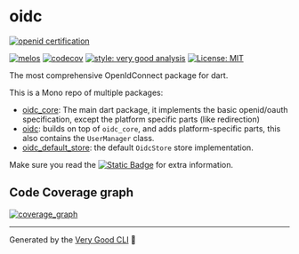 # oidc

[![openid certification](http://openid.net/wordpress-content/uploads/2016/05/oid-l-certification-mark-l-cmyk-150dpi-90mm.jpg)](https://openid.net/developers/certified-openid-connect-implementations/)

[![melos](https://img.shields.io/badge/maintained%20with-melos-f700ff.svg?style=flat-square)](https://github.com/invertase/melos)
[![codecov](https://codecov.io/github/Bdaya-Dev/oidc/graph/badge.svg?token=HSEDM6I7TH)](https://codecov.io/github/Bdaya-Dev/oidc)
[![style: very good analysis][very_good_analysis_badge]][very_good_analysis_link]
[![License: MIT][license_badge]][license_link]

The most comprehensive OpenIdConnect package for dart.

This is a Mono repo of multiple packages:

 - [oidc_core](packages/oidc_core/README.md):
    The main dart package, it implements the basic openid/oauth specification, except the platform specific parts (like redirection)
 - [oidc](packages/oidc/README.md): builds on top of `oidc_core`, and adds platform-specific parts, this also contains the `UserManager` class.
 - [oidc_default_store](packages/oidc_default_store/README.md): the default `OidcStore` store implementation.

Make sure you read the [![Static Badge](https://img.shields.io/badge/wiki-purple)](https://bdaya-dev.github.io/oidc/) for extra information.

## Code Coverage graph

[![coverage_graph][coverage_graph_svg]](https://app.codecov.io/github/Bdaya-Dev/oidc)

---


Generated by the [Very Good CLI][very_good_cli_link] 🤖

[coverage_graph_svg]: https://codecov.io/github/Bdaya-Dev/oidc/graphs/tree.svg?token=HSEDM6I7TH
[license_badge]: https://img.shields.io/badge/license-MIT-blue.svg
[license_link]: https://opensource.org/licenses/MIT
[very_good_analysis_badge]: https://img.shields.io/badge/style-very_good_analysis-B22C89.svg
[very_good_analysis_link]: https://pub.dev/packages/very_good_analysis
[very_good_cli_link]: https://github.com/VeryGoodOpenSource/very_good_cli
[very_good_ventures_link]: https://verygood.ventures/?utm_source=github&utm_medium=banner&utm_campaign=core
[very_good_ventures_link_dark]: https://verygood.ventures/?utm_source=github&utm_medium=banner&utm_campaign=core#gh-dark-mode-only
[very_good_ventures_link_light]: https://verygood.ventures/?utm_source=github&utm_medium=banner&utm_campaign=core#gh-light-mode-only
